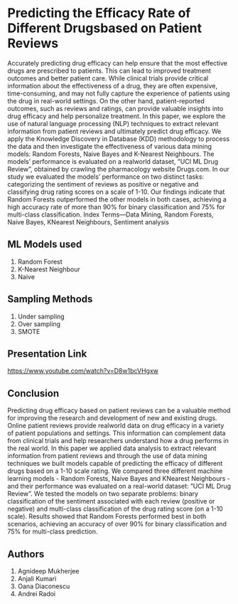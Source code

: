 # Predicting the Efficacy Rate of Different Drugsbased on Patient Reviews

Accurately predicting drug efficacy can help ensure that the most effective drugs are prescribed to patients. This can lead to improved treatment outcomes and better patient care. While clinical trials provide critical information about the effectiveness of a drug, they are often expensive, time-consuming, and may not fully capture the experience of patients using the drug in real-world settings. On the other hand, patient-reported outcomes, such as reviews and ratings, can provide valuable insights into drug efficacy and help personalize treatment. In this paper, we explore the use of natural language processing (NLP) techniques to extract relevant information from patient reviews and ultimately predict drug efficacy. We apply the Knowledge Discovery in Database (KDD) methodology to process the data and then investigate the effectiveness of various data mining models: Random Forests, Naive Bayes and K-Nearest Neighbours. The models’ performance is evaluated on a realworld dataset, ”UCI ML Drug Review”, obtained by crawling the pharmacology website Drugs.com. In our study we evaluated the models’ performance on two distinct tasks: categorizing the sentiment of reviews as positive or negative and classifying drug rating scores on a scale of 1-10. Our findings indicate that Random Forests outperformed the other models in both cases, achieving a high accuracy rate of more than 90% for binary classification and 75% for multi-class classification. Index Terms—Data Mining, Random Forests, Naive Bayes, KNearest Neighbours, Sentiment analysis

## ML Models used 
1.  Random Forest
2.  K-Nearest Neighbour
3.  Naive 

## Sampling Methods
1. Under sampling
2. Over sampling
3. SMOTE

## Presentation Link
https://www.youtube.com/watch?v=D8w1bcVHgxw

## Conclusion
Predicting drug efficacy based on patient reviews can be a valuable method for improving the research and development of new and existing drugs. Online patient reviews provide realworld data on drug efficacy in a variety of patient populations and settings. This information can complement data from clinical trials and help researchers understand how a drug performs in the real world. In this paper we applied data analysis to extract relevant information from patient reviews and through the use of data mining techniques we built models capable of predicting the efficacy of different drugs based on a 1-10 scale rating. We compared three different machine learning models - Random Forests, Naive Bayes and KNearest Neighbours - and their performance was evaluated on a real-world dataset: ”UCI ML Drug Review”. We tested the models on two separate problems: binary classification of the sentiment associated with each review (positive or negative) and multi-class classification of the drug rating score (on a 1-10 scale). Results showed that Random Forests performed best in both scenarios, achieving an accuracy of over 90% for binary classification and 75% for multi-class prediction.

## Authors
1.  Agnideep Mukherjee
2.  Anjali Kumari
3.  Oana Diaconescu
4.  Andrei Radoi
